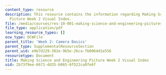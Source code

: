 ```yaml
---
content_type: resource
description: This resource contains the information regarding Making Science and Engineering
  Picture Week 2 Visual Index.
file: /media/courses/res-10-001-making-science-and-engineering-pictures-a-practical-guide-to-presenting-your-work-spring-2016/2b73f9ee6671dd35b0656f522ca0fe6f_MITRES_10_001S16_VI_Wk2.pdf
file_type: application/pdf
learning_resource_types: []
ocw_type: OCWFile
parent_title: 'Week 2: Camera Basics'
parent_type: SupplementalResourceSection
parent_uid: e9b7d229-302e-9b5e-26ca-fb0064d1e556
resourcetype: Document
title: Making Science and Engineering Picture Week 2 Visual Index
uid: 2b73f9ee-6671-dd35-b065-6f522ca0fe6f
---
```

